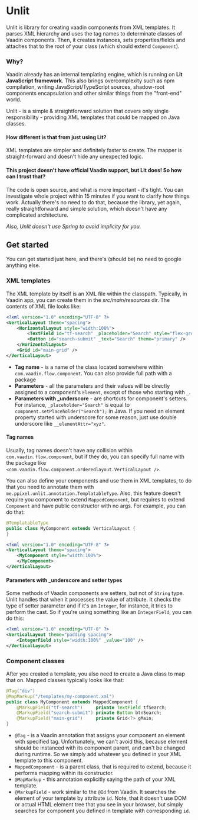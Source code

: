 # Unlit
Unlit is library for creating vaadin components from XML templates. It parses XML hierarchy and uses the tag names to
determinate classes of Vaadin components. Then, it creates instances, sets properties/fields and attaches that to the
root of your class (which should extend `Component`).

### Why?
Vaadin already has an internal templating engine, which is running on **Lit JavaScript framework**. This also brings
overcomplexity such as npm compilation, writing JavaScript/TypeScript sources, shadow-root components encapsulation and
other similar things from the "front-end" world.

Unlit - is a simple & straightforward solution that covers only single responsibility - providing XML templates that
could be mapped on Java classes.

#### How different is that from just using Lit?
XML templates are simpler and definitely faster to create. The mapper is straight-forward and doesn't hide any 
unexpected logic.

#### This project doesn't have official Vaadin support, but Lit does! So how can I trust that?
The code is open source, and what is more important - it's tight. You can investigate whole project within 15 minutes
if you want to clarify how things work. Actually there's no need to do that, because the library, yet again, really
straightforward and simple solution, which doesn't have any complicated architecture.

*Also, Unlit doesn't use Spring to avoid implicity for you.*

## Get started
You can get started just here, and there's (should be) no need to google anything else.

### XML templates
The XML template by itself is an XML file within the classpath. Typically, in Vaadin app, you can create them in the
*src/main/resources* dir. The contents of XML file looks like:
```XML
<?xml version="1.0" encoding="UTF-8" ?>
<VerticalLayout theme="spacing">
    <HorizontalLayout style="width:100%">
        <TextField id="tf-search" _placeholder="Search" style="flex-grow:1" />
        <Button id="search-submit" _text="Search" theme="primary" />
    </HorizontalLayout>
    <Grid id="main-grid" />
</VerticalLayout>
```
- **Tag name** - is a name of the class located somewhere within `com.vaadin.flow.component`. You can also provide full 
  path with a package
- **Parameters** - all the parameters and their values will be directly assigned to a component's `Element`, except of
  those who starting with `_`.
- **Parameters with _underscore** - are shortcuts for component's setters. For instance, `_placeholder="Search"` is
  equal to `component.setPlaceholder("Search");` in Java. If you need an element property started with underscore for
  some reason, just use double underscore like `__elementAttr="xyz"`.

#### Tag names
Usually, tag names doesn't have any collision within `com.vaadin.flow.component`, but if they do, you can specify full
name with the package like `<com.vaadin.flow.component.orderedlayout.VerticalLayout />`.

You can also define your components and use them in XML templates, to do that you need to annotate them with 
`me.ppixel.unlit.annotation.TemplatableType`. Also, this feature doesn't require you component to extend 
`MappedComponent`, but requires to extend `Component` and have public constructor with no args. For example, you can do
that:

```Java
@TemplatableType
public class MyComponent extends VerticalLayout {
}
```
```XML
<?xml version="1.0" encoding="UTF-8" ?>
<VerticalLayout theme="spacing">
    <MyComponent style="width:100%">
    </MyComponent>
</VerticalLayout>
```

#### Parameters with _underscore and setter types
Some methods of Vaadin components are setters, but not of `String` type. Unlit handles that when it processes the value
of attribute. It checks the type of setter parameter and if it's an `Integer`, for instance, it tries to perform the
cast. So if you're using something like an `IntegerField`, you can do this:
```XML
<?xml version="1.0" encoding="UTF-8" ?>
<VerticalLayout theme="padding spacing">
    <IntegerField style="width:100%" _value="100" />
</VerticalLayout>
```

### Component classes
After you created a template, you also need to create a Java class to map that on. Mapped classes typically looks like 
that:
```Java
@Tag("div")
@MapMarkup("/templates/my-component.xml")
public class MyComponent extends MappedComponent {
    @MarkupField("tf-search")     private TextField tfSearch;
    @MarkupField("search-submit") private Button btnSearch;
    @MarkupField("main-grid")     private Grid<?> gMain;
}
```
- `@Tag` - is a Vaadin annotation that assigns your component an element with specified tag. Unfortunately, we can't
  avoid this, because element should be instanced with its component parent, and can't be changed during runtime. So we
  simply add whatever you defined in your XML template to this component.
- `MappedComponent` - is a parent class, that is required to extend, because it performs mapping within its constructor. 
- `@MapMarkup` - this annotation explicitly saying the path of your XML template.
- `@MarkupField` - work similar to the `@Id` from Vaadin. It searches the element of your template by attribute `id`.
  Note, that it doesn't use DOM or actual HTML element tree that you see in your browser, but simply searches for
  component you defined in template with corresponding `id`.